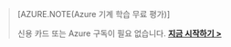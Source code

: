 ﻿>[AZURE.NOTE(Azure 기계 학습 무료 평가)]
>
>신용 카드 또는 Azure 구독이 필요 없습니다. <a href="https://studio.azureml.net/Home" target="_blank">**지금 시작하기 >**</a>

<!--HONumber=49-->